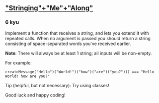 <h2><a href=https://www.codewars.com/kata/55f4a44eb72a0fa91600001e/train/javascript target="_blank">"Stringing"+"Me"+"Along"</a></h2><h3>6 kyu</h3><p>Implement a function that receives a string, and lets you extend it with repeated calls. When no argument is passed you should return a string consisting of space-separated words you've received earlier.</p><p><strong>Note</strong>: There will always be at least 1 string; all inputs will be non-empty.</p><p>For example:</p><pre><code class="language-javascript"><span class="cm-variable">createMessage</span>(<span class="cm-string">"Hello"</span>)(<span class="cm-string">"World!"</span>)(<span class="cm-string">"how"</span>)(<span class="cm-string">"are"</span>)(<span class="cm-string">"you?"</span>)() <span class="cm-operator">===</span> <span class="cm-string">"Hello World! how are you?"</span></code></pre><pre style="display: none;"><code class="language-python"><span class="cm-variable">create_message</span>(<span class="cm-string">"Hello"</span>)(<span class="cm-string">"World!"</span>)(<span class="cm-string">"how"</span>)(<span class="cm-string">"are"</span>)(<span class="cm-string">"you?"</span>)() <span class="cm-operator">==</span> <span class="cm-string">"Hello World! how are you?"</span></code></pre><p>Tip (helpful, but not necessary): Try using classes! </p><p>Good luck and happy coding!</p>